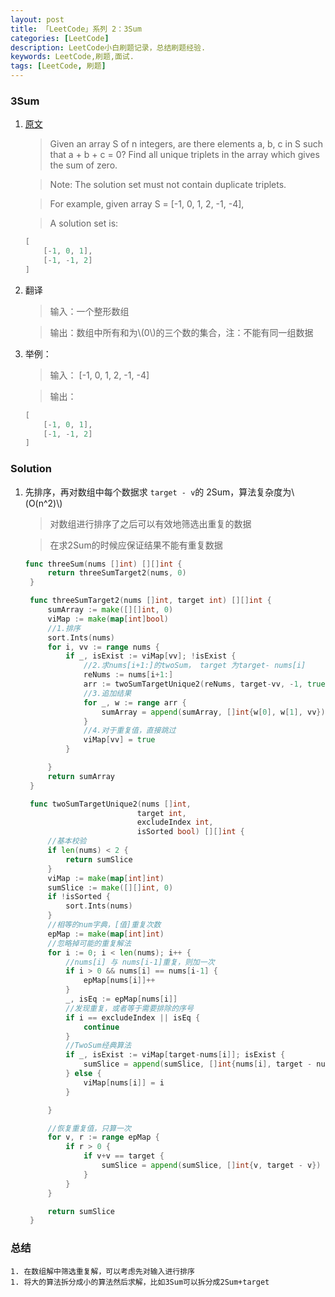 ```yaml
---
layout: post
title: 「LeetCode」系列 2：3Sum 
categories: [LeetCode]
description: LeetCode小白刷题记录，总结刷题经验.
keywords: LeetCode,刷题,面试.
tags: [LeetCode, 刷题]
---
```

### 3Sum

1. [原文][href1]

    > Given an array S of n integers, are there elements a, b, c in S such that a + b + c = 0? Find all unique triplets in the array which gives the sum of zero.

    > Note: The solution set must not contain duplicate triplets.

    > For example, given array S = [-1, 0, 1, 2, -1, -4],

    > A solution set is:

    ```c
    [
        [-1, 0, 1],
        [-1, -1, 2]
    ]
    ```

1. 翻译
    > 输入：一个整形数组

    > 输出：数组中所有和为\\(0\\)的三个数的集合，注：不能有同一组数据

1. 举例：
    > 输入： [-1, 0, 1, 2, -1, -4]
    
    > 输出：

    ```c
    [
        [-1, 0, 1],
        [-1, -1, 2]
    ]
    ```   

### Solution
1. 先排序，再对数组中每个数据求 ```target - v```的 2Sum，算法复杂度为\\(O(n^2)\\)
    > 对数组进行排序了之后可以有效地筛选出重复的数据

    > 在求2Sum的时候应保证结果不能有重复数据

   ```go
   func threeSum(nums []int) [][]int {
        return threeSumTarget2(nums, 0)
    }

    func threeSumTarget2(nums []int, target int) [][]int {
        sumArray := make([][]int, 0)
        viMap := make(map[int]bool)
        //1.排序
        sort.Ints(nums)
        for i, vv := range nums {
            if _, isExist := viMap[vv]; !isExist {
                //2.求nums[i+1:]的twoSum， target 为target- nums[i]
                reNums := nums[i+1:]
                arr := twoSumTargetUnique2(reNums, target-vv, -1, true)
                //3.追加结果
                for _, w := range arr {
                    sumArray = append(sumArray, []int{w[0], w[1], vv})
                }
                //4.对于重复值，直接跳过
                viMap[vv] = true
            }

        }
        return sumArray
    }

    func twoSumTargetUnique2(nums []int, 
                            target int,
                            excludeIndex int,
                            isSorted bool) [][]int {
        //基本校验
        if len(nums) < 2 {
            return sumSlice
        }
        viMap := make(map[int]int)
        sumSlice := make([][]int, 0)
        if !isSorted {
            sort.Ints(nums)
        }
        //相等的num字典，[值]重复次数
        epMap := make(map[int]int)
        //忽略掉可能的重复解法
        for i := 0; i < len(nums); i++ {
            //nums[i] 与 nums[i-1]重复，则加一次
            if i > 0 && nums[i] == nums[i-1] {
                epMap[nums[i]]++
            }
            _, isEq := epMap[nums[i]]
            //发现重复，或者等于需要排除的序号
            if i == excludeIndex || isEq {
                continue
            }
            //TwoSum经典算法
            if _, isExist := viMap[target-nums[i]]; isExist {
                sumSlice = append(sumSlice, []int{nums[i], target - nums[i]})
            } else {
                viMap[nums[i]] = i
            }

        }

        //恢复重复值，只算一次
        for v, r := range epMap {
            if r > 0 {
                if v+v == target {
                    sumSlice = append(sumSlice, []int{v, target - v})
                }
            }
        }

        return sumSlice
    }
    ```
### 总结
    1. 在数组解中筛选重复解，可以考虑先对输入进行排序
    1. 将大的算法拆分成小的算法然后求解，比如3Sum可以拆分成2Sum+target

[href1]:https://leetcode.com/problems/3sum/description/